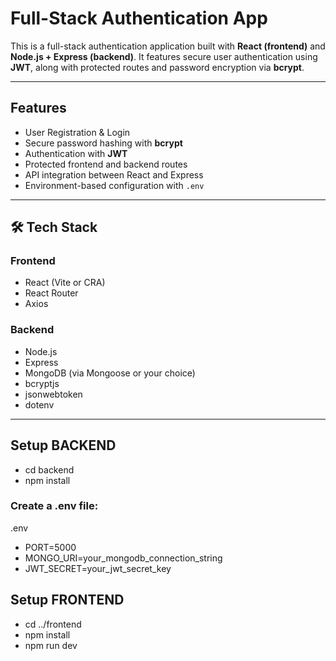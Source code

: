 # Full-Stack Authentication App

This is a full-stack authentication application built with **React (frontend)** and **Node.js + Express (backend)**. It features secure user authentication using **JWT**, along with protected routes and password encryption via **bcrypt**.

---

##  Features

-  User Registration & Login
-  Secure password hashing with **bcrypt**
-  Authentication with **JWT**
-  Protected frontend and backend routes
-  API integration between React and Express
-  Environment-based configuration with `.env`

---

## 🛠️ Tech Stack

### Frontend
- React (Vite or CRA)
- React Router
- Axios

### Backend
- Node.js
- Express
- MongoDB (via Mongoose or your choice)
- bcryptjs
- jsonwebtoken
- dotenv

---
## Setup BACKEND
- cd backend
- npm install

### Create a .env file:
.env

- PORT=5000
- MONGO_URI=your_mongodb_connection_string
- JWT_SECRET=your_jwt_secret_key

## Setup FRONTEND
- cd ../frontend
- npm install
- npm run dev





